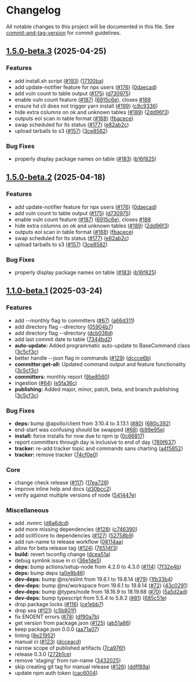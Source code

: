 # Changelog

All notable changes to this project will be documented in this file. See [commit-and-tag-version](https://github.com/absolute-version/commit-and-tag-version) for commit guidelines.

## [1.5.0-beta.3](https://github.com/herodevs/cli/compare/v1.4.0-beta.1...v1.5.0-beta.3) (2025-04-25)


### Features

* add install.sh script ([#193](https://github.com/herodevs/cli/issues/193)) ([17100ba](https://github.com/herodevs/cli/commit/17100baffdda6fde8ffe21447fb13ea86bdf3a4c))
* add update-notifier feature for npx users ([#176](https://github.com/herodevs/cli/issues/176)) ([0daecad](https://github.com/herodevs/cli/commit/0daecad6890f4ace15b3eee403938baadb2cad07))
* add vuln count to table output ([#175](https://github.com/herodevs/cli/issues/175)) ([d730975](https://github.com/herodevs/cli/commit/d7309756000d419dbb061ee7f530cc919dae8add))
* enable vuln count feature ([#187](https://github.com/herodevs/cli/issues/187)) ([6915c6e](https://github.com/herodevs/cli/commit/6915c6e208e99d8712ebd3922bb3c28bb3f737af)), closes [#188](https://github.com/herodevs/cli/issues/188)
* ensure hd cli does not trigger yarn install ([#199](https://github.com/herodevs/cli/issues/199)) ([c8c9336](https://github.com/herodevs/cli/commit/c8c93366ad254c7a61c8194693af0879d57e8ca8))
* hide extra columns on ok and unknown tables ([#189](https://github.com/herodevs/cli/issues/189)) ([2dd96f3](https://github.com/herodevs/cli/commit/2dd96f3a7724d2a668a7600b5bb11953ab34bf41))
* outputs eol scan in table format ([#168](https://github.com/herodevs/cli/issues/168)) ([fbacece](https://github.com/herodevs/cli/commit/fbacece9344ef4b479b084eaa8658a347bb75b83))
* swap scheduled for lts status ([#177](https://github.com/herodevs/cli/issues/177)) ([e82ab2c](https://github.com/herodevs/cli/commit/e82ab2c4fae2784d3a47f7b1c5a14bb488af68d7))
* upload tarballs to s3 ([#157](https://github.com/herodevs/cli/issues/157)) ([3ce8582](https://github.com/herodevs/cli/commit/3ce8582f3fb8f834fb43e5694a4fa956d18d4d40))


### Bug Fixes

* properly display package names on table ([#183](https://github.com/herodevs/cli/issues/183)) ([b16f825](https://github.com/herodevs/cli/commit/b16f82559e3a051fb3b2fe8d9eb1540a12f136cb))

## [1.5.0-beta.2](https://github.com/herodevs/cli/compare/v1.4.0-beta.1...v1.5.0-beta.2) (2025-04-18)


### Features

* add update-notifier feature for npx users ([#176](https://github.com/herodevs/cli/issues/176)) ([0daecad](https://github.com/herodevs/cli/commit/0daecad6890f4ace15b3eee403938baadb2cad07))
* add vuln count to table output ([#175](https://github.com/herodevs/cli/issues/175)) ([d730975](https://github.com/herodevs/cli/commit/d7309756000d419dbb061ee7f530cc919dae8add))
* enable vuln count feature ([#187](https://github.com/herodevs/cli/issues/187)) ([6915c6e](https://github.com/herodevs/cli/commit/6915c6e208e99d8712ebd3922bb3c28bb3f737af)), closes [#188](https://github.com/herodevs/cli/issues/188)
* hide extra columns on ok and unknown tables ([#189](https://github.com/herodevs/cli/issues/189)) ([2dd96f3](https://github.com/herodevs/cli/commit/2dd96f3a7724d2a668a7600b5bb11953ab34bf41))
* outputs eol scan in table format ([#168](https://github.com/herodevs/cli/issues/168)) ([fbacece](https://github.com/herodevs/cli/commit/fbacece9344ef4b479b084eaa8658a347bb75b83))
* swap scheduled for lts status ([#177](https://github.com/herodevs/cli/issues/177)) ([e82ab2c](https://github.com/herodevs/cli/commit/e82ab2c4fae2784d3a47f7b1c5a14bb488af68d7))
* upload tarballs to s3 ([#157](https://github.com/herodevs/cli/issues/157)) ([3ce8582](https://github.com/herodevs/cli/commit/3ce8582f3fb8f834fb43e5694a4fa956d18d4d40))


### Bug Fixes

* properly display package names on table ([#183](https://github.com/herodevs/cli/issues/183)) ([b16f825](https://github.com/herodevs/cli/commit/b16f82559e3a051fb3b2fe8d9eb1540a12f136cb))

## [1.1.0-beta.1](https://github.com/herodevs/cli/compare/v1.0.0-beta.0...v1.1.0-beta.0) (2025-03-24)


### Features

* add --monthly flag to committers ([#67](https://github.com/herodevs/cli/issues/67)) ([a66d311](https://github.com/herodevs/cli/commit/a66d3111a276f01185b046494d707b0bb84d1ab0))
* add directory flag --directory ([05904b7](https://github.com/herodevs/cli/commit/05904b749d929ec4cbd1e789bdb89a6c94386e66))
* add directory flag --directory ([dcb036d](https://github.com/herodevs/cli/commit/dcb036d71301aadfd48b765a7dc810d10422e7bf))
* add last commit date to table ([7344bd2](https://github.com/herodevs/cli/commit/7344bd2a72b4d39c88651b94e3dd3bd57a4d8d1d))
* **auto-update:** Added programmatic auto-update to BaseCommand class ([3c5cf3c](https://github.com/herodevs/cli/commit/3c5cf3ca1cf78547f32a6b29e0cba10cdc247090))
* better handle --json flag in commands ([#129](https://github.com/herodevs/cli/issues/129)) ([dccce6b](https://github.com/herodevs/cli/commit/dccce6bc53466bc1e53c2aefe8b83137eac67df2))
* **committer:get-all:** Updated command output and feature functionality ([3c5cf3c](https://github.com/herodevs/cli/commit/3c5cf3ca1cf78547f32a6b29e0cba10cdc247090))
* **committers:** monthly report ([9be8560](https://github.com/herodevs/cli/commit/9be856022c8fe3694f9707873dd2a45c2af78ec7))
* ingestion ([#64](https://github.com/herodevs/cli/issues/64)) ([e5fa36c](https://github.com/herodevs/cli/commit/e5fa36c985b257ce1d0e75c84a2c0a6805bc466b))
* **publishing:** Added major, minor, patch, beta, and branch publishing ([3c5cf3c](https://github.com/herodevs/cli/commit/3c5cf3ca1cf78547f32a6b29e0cba10cdc247090))


### Bug Fixes

* **deps:** bump @apollo/client from 3.10.4 to 3.13.1 ([#80](https://github.com/herodevs/cli/issues/80)) ([680c392](https://github.com/herodevs/cli/commit/680c3924d2f167f343809190f04e866a332e6c4c))
* end-start was confusing should be swapped ([#68](https://github.com/herodevs/cli/issues/68)) ([b99e95e](https://github.com/herodevs/cli/commit/b99e95eb9c6f14ffdc646c9c0f69785aa9cac88f))
* **install:** force installs for now due to npm ip ([0c66817](https://github.com/herodevs/cli/commit/0c66817002a9f4d6167ad084b53fafe906834e5d))
* report committers through day is inclusive to end of day ([789f637](https://github.com/herodevs/cli/commit/789f6371ad3529efdd582fd04ad8c70904be459d))
* **tracker:** re-add tracker topic and commands sans charting ([a4f5852](https://github.com/herodevs/cli/commit/a4f58527ae30976759b68ff75156881c14ccb3a8))
* **tracker:** remove tracker ([74cf0e0](https://github.com/herodevs/cli/commit/74cf0e05f4a1161e8e25f6d95d3bdaeee1675549))


### Core

* change check release ([#117](https://github.com/herodevs/cli/issues/117)) ([17ea728](https://github.com/herodevs/cli/commit/17ea72893d504b4f2dbf62aed75522427c49857e))
* improve inline help and docs ([d30bcc2](https://github.com/herodevs/cli/commit/d30bcc2a954d0d1b2e9da62adb34b4b5e6e12c6a))
* verify against multiple versions of node ([541447e](https://github.com/herodevs/cli/commit/541447e6bf22e51a9b39bda31f32c73b01ff3b1f))


### Miscellaneous

* add .nvmrc ([d8a6dcd](https://github.com/herodevs/cli/commit/d8a6dcdea7ee68ecacae5bcccc1d4e0894e3ccad))
* add more missing dependencies ([#128](https://github.com/herodevs/cli/issues/128)) ([c746390](https://github.com/herodevs/cli/commit/c746390b0cd15881b0d94cec5fde4e5ac837e74e))
* add oclif/core to dependencies ([#127](https://github.com/herodevs/cli/issues/127)) ([52758b9](https://github.com/herodevs/cli/commit/52758b969c5206b193515d5076d2898f43b349a3))
* add run-name to release workflow ([08114aa](https://github.com/herodevs/cli/commit/08114aa4bb99bff5098b392388216172443a79d6))
* allow for beta release tag ([#124](https://github.com/herodevs/cli/issues/124)) ([76514f3](https://github.com/herodevs/cli/commit/76514f354b1431b2f87c99139f3eab01501968a7))
* **build:** revert tsconfig change ([dcea51a](https://github.com/herodevs/cli/commit/dcea51a0a6abeacbc27c4ce86c6defdd39e09f9b))
* debug symlink issue in ci ([36e1de5](https://github.com/herodevs/cli/commit/36e1de54abbf4f6af8f9b458c0117d78257a8b3e))
* **deps:** bump actions/setup-node from 4.2.0 to 4.3.0 ([#114](https://github.com/herodevs/cli/issues/114)) ([7f32e4b](https://github.com/herodevs/cli/commit/7f32e4bd26adf42733de991f402a8af438a77292))
* **deps:** bump deps ([a0e8b46](https://github.com/herodevs/cli/commit/a0e8b46c65a25191758cab84107c1127927be10a))
* **dev-deps:** bump @nx/eslint from 19.6.1 to 19.8.14 ([#79](https://github.com/herodevs/cli/issues/79)) ([1fb33b4](https://github.com/herodevs/cli/commit/1fb33b409462eae319c29ea770169b359f6fa525))
* **dev-deps:** bump @nx/workspace from 19.6.1 to 19.8.14 ([#72](https://github.com/herodevs/cli/issues/72)) ([43c0291](https://github.com/herodevs/cli/commit/43c0291ab699ebe020a384d510eb5bc2a990d2b7))
* **dev-deps:** bump @types/node from 18.16.9 to 18.19.68 ([#70](https://github.com/herodevs/cli/issues/70)) ([5a5d2ad](https://github.com/herodevs/cli/commit/5a5d2adc141232647fd0c0536534b46905040c17))
* **dev-deps:** bump typescript from 5.5.4 to 5.8.2 ([#81](https://github.com/herodevs/cli/issues/81)) ([685c51e](https://github.com/herodevs/cli/commit/685c51e0d50c48edbf9f158b7d2d68c0c596b064))
* drop package locks ([#116](https://github.com/herodevs/cli/issues/116)) ([ce1ebb7](https://github.com/herodevs/cli/commit/ce1ebb76eb2114a7e6e54191cd5021959a658aac))
* drop sea ([#121](https://github.com/herodevs/cli/issues/121)) ([c5b801f](https://github.com/herodevs/cli/commit/c5b801fcc2c1989d513afd5c03a794d1e7de0691))
* fix ENOENT errors ([#78](https://github.com/herodevs/cli/issues/78)) ([df90a7b](https://github.com/herodevs/cli/commit/df90a7be97342255760f430f914759401cf6b5b8))
* get version from package.json ([#125](https://github.com/herodevs/cli/issues/125)) ([ab51a86](https://github.com/herodevs/cli/commit/ab51a86bc80ece14fc5361cb4c7bca3e88739e63))
* keep package.json 0.0.0 ([aa71a07](https://github.com/herodevs/cli/commit/aa71a07169be7c5a976016ae0021e06dcfd38f8b))
* linting ([8e21952](https://github.com/herodevs/cli/commit/8e21952df6db16164b53737840118ee81ab35d19))
* manual ci ([#123](https://github.com/herodevs/cli/issues/123)) ([dcceacd](https://github.com/herodevs/cli/commit/dcceacd72338b222517ff62a52044e8a636ce3bb))
* narrow scope of published artifacts ([7ca976f](https://github.com/herodevs/cli/commit/7ca976ff270ceb30a8a578b66c9b34b216d25eaa))
* release 0.3.0 ([272b1ce](https://github.com/herodevs/cli/commit/272b1cee5d9f454a5e21b0044b6fa9d2f5b0fa68))
* remove 'staging' from run-name ([3432025](https://github.com/herodevs/cli/commit/343202537333b39f77cb080d904ff093b3252756))
* skip creating git tag for manual release ([#126](https://github.com/herodevs/cli/issues/126)) ([ddff89a](https://github.com/herodevs/cli/commit/ddff89ae36ef7900005351e82af00ae0bb613095))
* update npm auth token ([cac6004](https://github.com/herodevs/cli/commit/cac6004a2f9894f9d8c60b78a75ffe30b31a0f9e))
